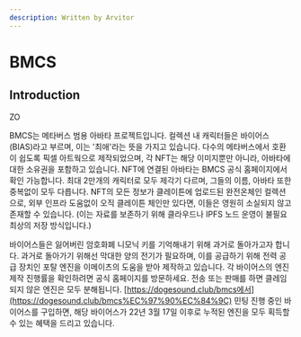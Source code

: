 ```yaml
---
description: Written by Arvitor
---
```


# BMCS

## Introduction

ZO

BMCS는 메타버스 범용 아바타 프로젝트입니다. 컬렉션 내 캐릭터들은 바이어스(BIAS)라고 부르며, 이는 '최애'라는 뜻을 가지고 있습니다. 다수의 메타버스에서 호환이 쉽도록 픽셀 아트웍으로 제작되었으며, 각 NFT는 해당 이미지뿐만 아니라, 아바타에 대한 소유권을 포함하고 있습니다. NFT에 연결된 아바타는 BMCS 공식 홈페이지에서 확인 가능합니다. 최대 2만개의 캐릭터로 모두 제각기 다르며, 그들의 이름, 아바타 또한 중복없이 모두 다릅니다. NFT의 모든 정보가 클레이튼에 업로드된 완전온체인 컬렉션으로, 외부 인프라 도움없이 오직 클레이튼 체인만 있다면, 이들은 영원히 소실되지 않고 존재할 수 있습니다. (이는 자료를 보존하기 위해 클라우드나 IPFS 노드 운영이 불필요 최상의 저장 방식입니다.)

바이어스들은 잃어버린 암호화폐 니모닉 키를 기억해내기 위해 과거로 돌아가고자 합니다. 과거로 돌아가기 위해선 막대한 양의 전기가 필요하며, 이를 공급하기 위해 전력 공급 장치인 포탈 엔진을 이메이츠의 도움을 받아 제작하고 있습니다. 각 바이어스의 엔진 제작 진행률을 확인하려면 공식 홈페이지를 방문하세요. 전송 또는 판매를 하면 클레임되지 않은 엔진은 모두 분해됩니다. [https://dogesound.club/bmcs에서](https://dogesound.club/bmcs%EC%97%90%EC%84%9C) 민팅 진행 중인 바이어스를 구입하면, 해당 바이어스가 22년 3월 17일 이후로 누적된 엔진을 모두 획득할 수 있는 혜택을 드리고 있습니다.
